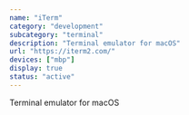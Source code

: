 ```yaml
---
name: "iTerm"
category: "development"
subcategory: "terminal"
description: "Terminal emulator for macOS"
url: "https://iterm2.com/"
devices: ["mbp"]
display: true
status: "active"
---
```


Terminal emulator for macOS
